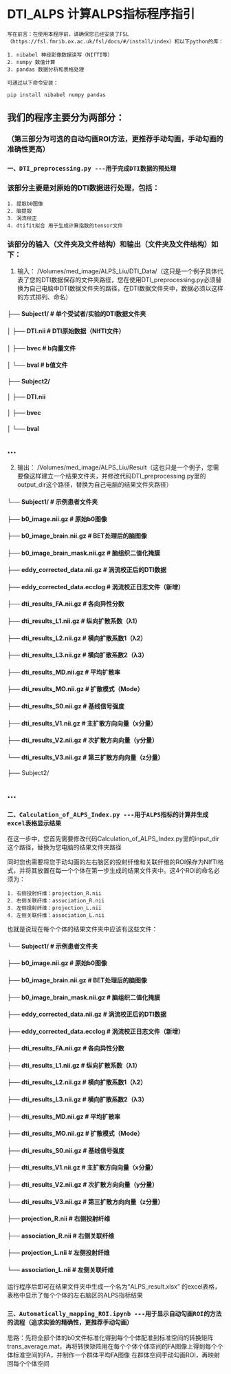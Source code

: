 # DTI_ALPS 计算ALPS指标程序指引

`写在前言：在使用本程序前，请确保您已经安装了FSL（https://fsl.fmrib.ox.ac.uk/fsl/docs/#/install/index）和以下python的库：`

    1. ​nibabel 神经影像数据读写（NIfTI等）
    2. ​numpy 数值计算
    3. ​pandas 数据分析和表格处理

`可通过以下命令安装：`

    pip install nibabel numpy pandas
    

## 我们的程序主要分为两部分：
### （第三部分为可选的自动勾画ROI方法，更推荐手动勾画，手动勾画的准确性更高）

### `一、DTI_preprocessing.py ---用于完成DTI数据的预处理`

### 该部分主要是对原始的DTI数据进行处理，包括：
    1. 提取b0图像
    2. 脑提取
    3. 涡流校正
    4. dtifit拟合 用于生成计算指数的tensor文件

### 该部分的输入（文件夹及文件结构）和输出（文件夹及文件结构）如下：
1. 输入：
/Volumes/med_image/ALPS_Liu/DTI_Data/（这只是一个例子具体代表了您的DTI数据保存的文件夹路径，您在使用DTI_preprocessing.py必须替换为自己电脑中DTI数据文件夹的路径，在DTI数据文件夹中，数据必须以这样的方式排列、命名）

#### ├── Subject1/             # 单个受试者/实验的DTI数据文件夹
#### │   ├── DTI.nii    # DTI原始数据（NIfTI文件）
#### │   ├── bvec          # b向量文件
#### │   └── bval          # b值文件

#### ├── Subject2/
#### │   ├── DTI.nii 
#### │   ├── bvec
#### │   └── bval
## ...
2. 输出：
/Volumes/med_image/ALPS_Liu/Result（这也只是一个例子，您需要像这样建立一个结果文件夹，并修改代码DTI_preprocessing.py里的output_dir这个路径，替换为自己电脑的结果文件夹路径）

#### └── Subject1/    # 示例患者文件夹
####     ├── b0_image.nii.gz                   # 原始b0图像
 ####    ├── b0_image_brain.nii.gz             # BET处理后的脑图像
####     ├── b0_image_brain_mask.nii.gz        # 脑组织二值化掩膜
 ####    ├── eddy_corrected_data.nii.gz        # 涡流校正后的DTI数据
####     ├── eddy_corrected_data.ecclog        # 涡流校正日志文件（新增）
   ####  ├── dti_results_FA.nii.gz             # 各向异性分数
  ####   ├── dti_results_L1.nii.gz             # 纵向扩散系数（λ1）
   ####  ├── dti_results_L2.nii.gz             # 横向扩散系数1（λ2）
   ####  ├── dti_results_L3.nii.gz             # 横向扩散系数2（λ3）
   ####  ├── dti_results_MD.nii.gz             # 平均扩散率
   ####  ├── dti_results_MO.nii.gz             # 扩散模式（Mode）
   ####  ├── dti_results_S0.nii.gz             # 基线信号强度
   ####  ├── dti_results_V1.nii.gz             # 主扩散方向向量（x分量）
   ####  ├── dti_results_V2.nii.gz             # 次扩散方向向量（y分量）
  ####   └── dti_results_V3.nii.gz             # 第三扩散方向向量（z分量）

├── Subject2/
## ...

### `二、Calculation_of_ALPS_Index.py ---用于ALPS指标的计算并生成excel表格显示结果`

在这一步中，您首先需要修改代码Calculation_of_ALPS_Index.py里的input_dir这个路径，替换为您电脑的结果文件夹路径

同时您也需要将您手动勾画的左右脑区的投射纤维和关联纤维的ROI保存为NIfTI格式，并将其放置在每一个个体在第一步生成的结果文件夹中。这4个ROI的命名必须为：

    1. 右侧投射纤维：projection_R.nii
    2. 右侧关联纤维：association_R.nii
    3. 左侧投射纤维：projection_L.nii
    4. 左侧关联纤维：association_L.nii

也就是说现在每个个体的结果文件夹中应该有这些文件：
#### └── Subject1/    # 示例患者文件夹
  ####   ├── b0_image.nii.gz                   # 原始b0图像
   ####  ├── b0_image_brain.nii.gz             # BET处理后的脑图像
  ####   ├── b0_image_brain_mask.nii.gz        # 脑组织二值化掩膜
   ####  ├── eddy_corrected_data.nii.gz        # 涡流校正后的DTI数据
   ####  ├── eddy_corrected_data.ecclog        # 涡流校正日志文件（新增）
  ####   ├── dti_results_FA.nii.gz             # 各向异性分数
  ####   ├── dti_results_L1.nii.gz             # 纵向扩散系数（λ1）
   ####  ├── dti_results_L2.nii.gz             # 横向扩散系数1（λ2）
   ####  ├── dti_results_L3.nii.gz             # 横向扩散系数2（λ3）
  ####   ├── dti_results_MD.nii.gz             # 平均扩散率
 ####    ├── dti_results_MO.nii.gz             # 扩散模式（Mode）
  ####   ├── dti_results_S0.nii.gz             # 基线信号强度
  ####   ├── dti_results_V1.nii.gz             # 主扩散方向向量（x分量）
  ####   ├── dti_results_V2.nii.gz             # 次扩散方向向量（y分量）
  ####   └── dti_results_V3.nii.gz             # 第三扩散方向向量（z分量）
  ####   ├── projection_R.nii                 # 右侧投射纤维
  ####   ├── association_R.nii                # 右侧关联纤维
   ####  ├── projection_L.nii                 # 左侧投射纤维
   ####  └── association_L.nii                # 左侧关联纤维

运行程序后即可在结果文件夹中生成一个名为“ALPS_result.xlsx” 的excel表格，表格中显示了每个个体的左右脑区的ALPS指标结果

### `三、Automatically_mapping_ROI.ipynb ---用于显示自动勾画ROI的方法的流程（追求实验的精确性，更推荐手动勾画）`

思路：先将全部个体的b0文件标准化得到每个个体配准到标准空间的转换矩阵trans_average.mat，再将转换矩阵用在每个个体个体空间的FA图像上得到每个个体标准空间的FA，并制作一个群体平均FA图像
在群体空间手动勾画ROI，再映射回每个个体空间
